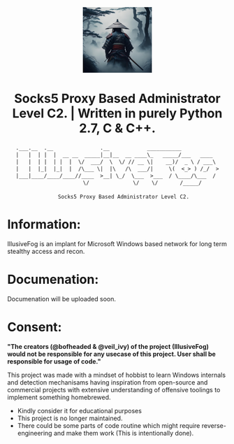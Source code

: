 <div align="center">
  <a href="https://github.com/ChaitanyaHaritash/IllusiveFog/">
    <img src="banner.png" height="150">
  </a>

  <h1>Socks5 Proxy Based Administrator Level C2. | Written in purely Python 2.7, C & C++.</h1>
</div>
</center>
<center>

    .___.__  .__               .__            ___________            
    |   |  | |  |  __ __  _____|__|__  __ ____\_   _____/___   ____  
    |   |  | |  | |  |  \/  ___/  \  \/ // __ \|    __)/  _ \ / ___\ 
    |   |  |_|  |_|  |  /\___ \|  |\   /\  ___/|     \(  <_> ) /_/  >
    |___|____/____/____//____  >__| \_/  \___  >___  / \____/\___  / 
                            \/              \/    \/       /_____/        
		
        Socks5 Proxy Based Administrator Level C2.
</center>

# Information:
IllusiveFog is an implant for Microsoft Windows based network for long term stealthy access and recon.

# Documenation:
Documenation will be uploaded soon.

# Consent: 
 **"The creators (@bofheaded & @veil_ivy) of the project (IllusiveFog) would not be responsible for any usecase of this project.
User shall be responsible for usage of code."**

This project was made with a mindset of hobbist to learn Windows internals and detection mechanisams having inspiration 
from open-source and commercial projects with extensive understanding of offensive toolings to implement something homebrewed.

 * Kindly consider it for educational purposes
 * This project is no longer maintained.
 * There could be some parts of code routine which might require reverse-engineering and make them work (This is intentionally done).
